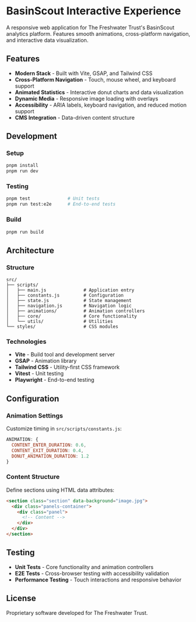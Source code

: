 # BasinScout Interactive Experience

A responsive web application for The Freshwater Trust's BasinScout analytics platform. Features smooth animations, cross-platform navigation, and interactive data visualization.

## Features

- **Modern Stack** - Built with Vite, GSAP, and Tailwind CSS
- **Cross-Platform Navigation** - Touch, mouse wheel, and keyboard support
- **Animated Statistics** - Interactive donut charts and data visualization
- **Dynamic Media** - Responsive image loading with overlays
- **Accessibility** - ARIA labels, keyboard navigation, and reduced motion support
- **CMS Integration** - Data-driven content structure

## Development

### Setup

```bash
pnpm install
pnpm run dev
```

### Testing

```bash
pnpm test              # Unit tests
pnpm run test:e2e      # End-to-end tests
```

### Build

```bash
pnpm run build
```

## Architecture

### Structure

```
src/
├── scripts/
│   ├── main.js              # Application entry
│   ├── constants.js         # Configuration
│   ├── state.js             # State management
│   ├── navigation.js        # Navigation logic
│   ├── animations/          # Animation controllers
│   ├── core/                # Core functionality
│   └── utils/               # Utilities
└── styles/                  # CSS modules
```

### Technologies

- **Vite** - Build tool and development server
- **GSAP** - Animation library
- **Tailwind CSS** - Utility-first CSS framework
- **Vitest** - Unit testing
- **Playwright** - End-to-end testing

## Configuration

### Animation Settings

Customize timing in `src/scripts/constants.js`:

```javascript
ANIMATION: {
  CONTENT_ENTER_DURATION: 0.6,
  CONTENT_EXIT_DURATION: 0.4,
  DONUT_ANIMATION_DURATION: 1.2
}
```

### Content Structure

Define sections using HTML data attributes:

```html
<section class="section" data-background="image.jpg">
  <div class="panels-container">
    <div class="panel">
      <!-- Content -->
    </div>
  </div>
</section>
```

## Testing

- **Unit Tests** - Core functionality and animation controllers
- **E2E Tests** - Cross-browser testing with accessibility validation
- **Performance Testing** - Touch interactions and responsive behavior

## License

Proprietary software developed for The Freshwater Trust.
